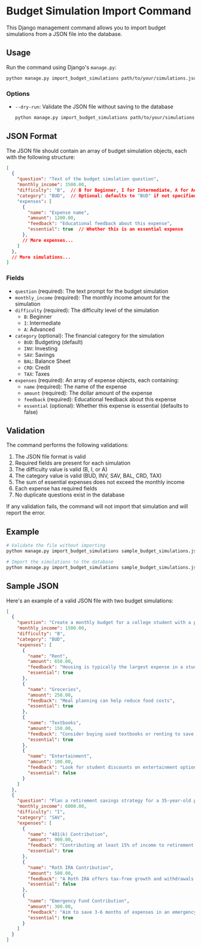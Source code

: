 # Budget Simulation Import Command

This Django management command allows you to import budget simulations from a JSON file into the database.

## Usage

Run the command using Django's `manage.py`:

```bash
python manage.py import_budget_simulations path/to/your/simulations.json
```

### Options

- `--dry-run`: Validate the JSON file without saving to the database
  ```bash
  python manage.py import_budget_simulations path/to/your/simulations.json --dry-run
  ```

## JSON Format

The JSON file should contain an array of budget simulation objects, each with the following structure:

```json
[
  {
    "question": "Text of the budget simulation question",
    "monthly_income": 3500.00,
    "difficulty": "B",  // B for Beginner, I for Intermediate, A for Advanced
    "category": "BUD",  // Optional: defaults to "BUD" if not specified
    "expenses": [
      {
        "name": "Expense name",
        "amount": 1200.00,
        "feedback": "Educational feedback about this expense",
        "essential": true  // Whether this is an essential expense
      },
      // More expenses...
    ]
  },
  // More simulations...
]
```

### Fields

- `question` (required): The text prompt for the budget simulation
- `monthly_income` (required): The monthly income amount for the simulation
- `difficulty` (required): The difficulty level of the simulation 
  - `B`: Beginner
  - `I`: Intermediate
  - `A`: Advanced
- `category` (optional): The financial category for the simulation
  - `BUD`: Budgeting (default)
  - `INV`: Investing
  - `SAV`: Savings
  - `BAL`: Balance Sheet
  - `CRD`: Credit
  - `TAX`: Taxes
- `expenses` (required): An array of expense objects, each containing:
  - `name` (required): The name of the expense
  - `amount` (required): The dollar amount of the expense
  - `feedback` (required): Educational feedback about this expense
  - `essential` (optional): Whether this expense is essential (defaults to false)

## Validation

The command performs the following validations:

1. The JSON file format is valid
2. Required fields are present for each simulation
3. The difficulty value is valid (B, I, or A)
4. The category value is valid (BUD, INV, SAV, BAL, CRD, TAX)
5. The sum of essential expenses does not exceed the monthly income
6. Each expense has required fields
7. No duplicate questions exist in the database

If any validation fails, the command will not import that simulation and will report the error.

## Example

```bash
# Validate the file without importing
python manage.py import_budget_simulations sample_budget_simulations.json --dry-run

# Import the simulations to the database
python manage.py import_budget_simulations sample_budget_simulations.json
```

## Sample JSON

Here's an example of a valid JSON file with two budget simulations:

```json
[
  {
    "question": "Create a monthly budget for a college student with a part-time job",
    "monthly_income": 1500.00,
    "difficulty": "B",
    "category": "BUD",
    "expenses": [
      {
        "name": "Rent",
        "amount": 650.00,
        "feedback": "Housing is typically the largest expense in a student budget",
        "essential": true
      },
      {
        "name": "Groceries",
        "amount": 250.00,
        "feedback": "Meal planning can help reduce food costs",
        "essential": true
      },
      {
        "name": "Textbooks",
        "amount": 150.00,
        "feedback": "Consider buying used textbooks or renting to save money",
        "essential": true
      },
      {
        "name": "Entertainment",
        "amount": 100.00,
        "feedback": "Look for student discounts on entertainment options",
        "essential": false
      }
    ]
  },
  {
    "question": "Plan a retirement savings strategy for a 35-year-old professional",
    "monthly_income": 6000.00,
    "difficulty": "I",
    "category": "SAV",
    "expenses": [
      {
        "name": "401(k) Contribution",
        "amount": 900.00,
        "feedback": "Contributing at least 15% of income to retirement is recommended",
        "essential": true
      },
      {
        "name": "Roth IRA Contribution",
        "amount": 500.00,
        "feedback": "A Roth IRA offers tax-free growth and withdrawals in retirement",
        "essential": false
      },
      {
        "name": "Emergency Fund Contribution",
        "amount": 300.00,
        "feedback": "Aim to save 3-6 months of expenses in an emergency fund",
        "essential": true
      }
    ]
  }
]
```